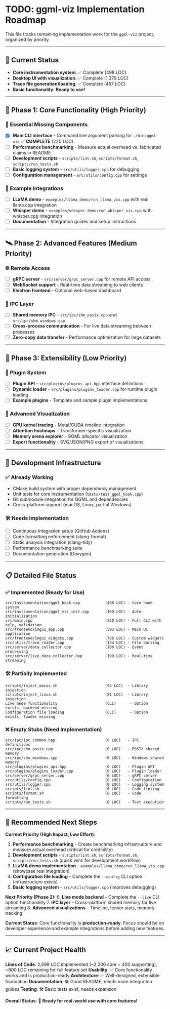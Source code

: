 # TODO: ggml-viz Implementation Roadmap

This file tracks remaining implementation work for the `ggml-viz` project, organized by priority.

---

## 🚀 **Current Status**
- **Core instrumentation system**: ✅ Complete (498 LOC)
- **Desktop UI with visualization**: ✅ Complete (1,379 LOC) 
- **Trace file generation/loading**: ✅ Complete (457 LOC)
- **Basic functionality**: **Ready to use!**

---

## 🎯 **Phase 1: Core Functionality (High Priority)**

### 📱 Essential Missing Components
- [x] **Main CLI interface** - Command line argument parsing for `./bin/ggml-viz` ✅ **COMPLETE** (220 LOC)
- [ ] **Performance benchmarking** - Measure actual overhead vs. fabricated claims in README
- [ ] **Development scripts** - `scripts/lint.sh`, `scripts/format.sh`, `scripts/run_tests.sh`
- [ ] **Basic logging system** - `src/utils/logger.cpp` for debugging
- [ ] **Configuration management** - `src/utils/config.cpp` for settings

### 🧪 Example Integrations  
- [ ] **LLaMA demo** - `examples/llama_demo/run_llama_vis.cpp` with real llama.cpp integration
- [ ] **Whisper demo** - `examples/whisper_demo/run_whisper_vis.cpp` with whisper.cpp integration
- [ ] **Documentation** - Integration guides and setup instructions

---

## 🛰 **Phase 2: Advanced Features (Medium Priority)**

### 🌐 Remote Access
- [ ] **gRPC server** - `src/server/grpc_server.cpp` for remote API access
- [ ] **WebSocket support** - Real-time data streaming to web clients
- [ ] **Electron frontend** - Optional web-based dashboard

### 🔧 IPC Layer
- [ ] **Shared memory IPC** - `src/ipc/shm_posix.cpp` and `src/ipc/shm_windows.cpp`
- [ ] **Cross-process communication** - For live data streaming between processes
- [ ] **Zero-copy data transfer** - Performance optimization for large datasets

---

## 🔌 **Phase 3: Extensibility (Low Priority)**

### 🧩 Plugin System
- [ ] **Plugin API** - `src/plugins/plugins_api.hpp` interface definitions
- [ ] **Dynamic loader** - `src/plugins/plugins_loader.cpp` for runtime plugin loading
- [ ] **Example plugins** - Template and sample plugin implementations

### 🎨 Advanced Visualization
- [ ] **GPU kernel tracing** - Metal/CUDA timeline integration
- [ ] **Attention heatmaps** - Transformer-specific visualization
- [ ] **Memory arena explorer** - GGML allocator visualization
- [ ] **Export functionality** - SVG/JSON/PNG export of visualizations

---

## 🔨 **Development Infrastructure**

### ✅ **Already Working**
- CMake build system with proper dependency management
- Unit tests for core instrumentation (`tests/test_ggml_hook.cpp`)
- Git submodule integration for GGML and dependencies
- Cross-platform support (macOS, Linux, partial Windows)

### 🛠 **Needs Implementation**
- [ ] Continuous Integration setup (GitHub Actions)
- [ ] Code formatting enforcement (clang-format)
- [ ] Static analysis integration (clang-tidy)
- [ ] Performance benchmarking suite
- [ ] Documentation generation (Doxygen)

---

## 📋 **Detailed File Status**

### ✅ **Implemented (Ready for Use)**
```
src/instrumentation/ggml_hook.cpp           (498 LOC) - Core hook system
src/instrumentation/ggml_viz_init.cpp       (169 LOC) - Auto-initialization
src/main.cpp                                (220 LOC) - Full CLI with help, validation
src/frontend/imgui_app.cpp                  (593 LOC) - Main UI application
src/frontend/imgui_widgets.cpp              (786 LOC) - Custom widgets
src/utils/trace_reader.cpp                  (134 LOC) - File parsing
src/server/data_collector.cpp               (100 LOC) - Event processing
src/server/live_data_collector.hpp          (199 LOC) - Real-time streaming
```

### 🛠 **Partially Implemented**
```
scripts/inject_macos.sh                     (92 LOC)  - Library injection
scripts/inject_linux.sh                     (81 LOC)  - Library injection
Live mode functionality                     (CLI)      - Option exists, backend missing
Configuration file loading                  (CLI)      - Option exists, loader missing
```

### ❌ **Empty Stubs (Need Implementation)**
```
src/ipc/ipc_common.hpp                      (0 LOC)   - IPC definitions
src/ipc/shm_posix.cpp                       (0 LOC)   - POSIX shared memory
src/ipc/shm_windows.cpp                     (0 LOC)   - Windows shared memory
src/plugins/plugins_api.hpp                 (0 LOC)   - Plugin API
src/plugins/plugins_loader.cpp              (0 LOC)   - Plugin loader
src/server/grpc_server.cpp                  (0 LOC)   - gRPC server
src/utils/config.cpp                        (0 LOC)   - Configuration
src/utils/logger.cpp                        (0 LOC)   - Logging system
scripts/lint.sh                             (0 LOC)   - Code linting
scripts/format.sh                           (0 LOC)   - Code formatting
scripts/run_tests.sh                        (0 LOC)   - Test execution
```

---

## 🎯 **Recommended Next Steps**

**Current Priority (High Impact, Low Effort):**

1. **Performance benchmarking** - Create benchmarking infrastructure and measure actual overhead (critical for credibility)
2. **Development scripts** - `scripts/lint.sh`, `scripts/format.sh`, `scripts/run_tests.sh` (quick wins for development workflow)
3. **LLaMA demo implementation** - `examples/llama_demo/run_llama_vis.cpp` (showcase real integration)
4. **Configuration file loading** - Complete the `--config` CLI option (infrastructure exists)
5. **Basic logging system** - `src/utils/logger.cpp` (improves debugging)

**Next Priority (Phase 2):**
6. **Live mode backend** - Complete the `--live` CLI option functionality
7. **IPC layer** - Cross-platform shared memory for live streaming
8. **Advanced visualizations** - Timeline, tensor stats, memory tracking

**Current Status**: Core functionality is **production-ready**. Focus should be on developer experience and example integrations before adding new features.

---

## 📈 **Current Project Health**

**Lines of Code**: 2,699 LOC implemented (~2,300 core + 400 supporting), ~800 LOC remaining for full feature set
**Usability**: ✅ Core functionality works and is production-ready
**Architecture**: ✅ Well-designed, extensible foundation
**Documentation**: 🛠 Good README, needs more integration guides
**Testing**: 🛠 Basic tests exist, needs expansion

**Overall Status**: 🚀 **Ready for real-world use with core features!**